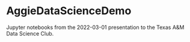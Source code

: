 # AggieDataScienceDemo
Jupyter notebooks from the 2022-03-01 presentation to the Texas A&amp;M Data Science Club.

